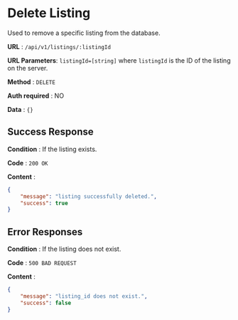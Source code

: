 # Delete Listing

Used to remove a specific listing from the database.

**URL** : `/api/v1/listings/:listingId`

**URL Parameters**: `listingId=[string]` where `listingId` is the ID of the listing on the server.

**Method** : `DELETE`

**Auth required** : NO

**Data** : `{}`

## Success Response

**Condition** : If the listing exists.

**Code** : `200 OK`

**Content** : 
```json
{
    "message": "listing successfully deleted.",
    "success": true
}
```

## Error Responses

**Condition** : If the listing does not exist.

**Code** : `500 BAD REQUEST`

**Content** : 
```json
{
    "message": "listing_id does not exist.",
    "success": false
}
```